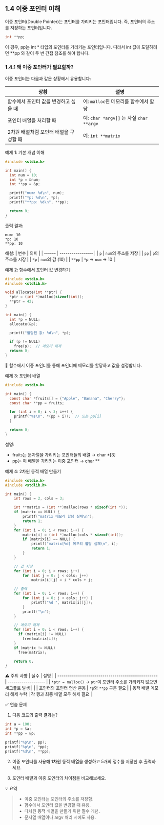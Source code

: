 ## 1.4 이중 포인터 이해  
이중 포인터(Double Pointer)는 포인터를 가리키는 포인터입니다.
즉, 포인터의 주소를 저장하는 포인터입니다.
```c
int **pp;
```
이 경우, pp는 int * 타입의 포인터를 가리키는 포인터입니다.
따라서 int 값에 도달하려면 **pp 와 같이 두 번 간접 참조를 해야 합니다.

### 1.4.1 왜 이중 포인터가 필요할까?
이중 포인터는 다음과 같은 상황에서 유용합니다:

| 상황                     | 설명                                   |
| ---------------------- | ------------------------------------ |
| 함수에서 포인터 값을 변경하고 싶을 때  | 예: `malloc`된 메모리를 함수에서 할당            |
| 포인터 배열을 처리할 때          | 예: `char *argv[]` 는 사실 `char **argv` |
| 2차원 배열처럼 포인터 배열을 구성할 때 | 예: `int **matrix`                    |

예제 1: 기본 개념 이해
```c
#include <stdio.h>

int main() {
  int num = 10;
  int *p = &num;
  int **pp = &p;

  printf("num: %d\n", num);
  printf("*p: %d\n", *p);
  printf("**pp: %d\n", **pp);

  return 0;
}
```
출력 결과:
```less
num: 10
*p: 10
**pp: 10
```

해설:
| 변수     | 의미                |
| ------ | ----------------- |
| `p`    | `num`의 주소를 저장     |
| `pp`   | `p`의 주소를 저장       |
| `*p`   | `num`의 값 (10)     |
| `**pp` | `*p` → `num` → 10 |

예제 2: 함수에서 포인터 값 변경하기
```c
#include <stdio.h>
#include <stdlib.h>

void allocate(int **ptr) {
  *ptr = (int *)malloc(sizeof(int));
  **ptr = 42;
}

int main() {
  int *p = NULL;
  allocate(&p);

  printf("할당된 값: %d\n", *p);

  if (p != NULL)
    free(p);  // 메모리 해제
  return 0;
}
```
📌 함수에서 이중 포인터를 통해 포인터에 메모리를 할당하고 값을 설정합니다.

예제 3: 포인터 배열
```c
#include <stdio.h>

int main() {
  const char *fruits[] = {"Apple", "Banana", "Cherry"};
  const char **pp = fruits;

  for (int i = 0; i < 3; i++) {
    printf("%s\n", *(pp + i));  // 또는 pp[i]
  }

  return 0;
}
```
설명:
* fruits는 문자열을 가리키는 포인터들의 배열 → char *[3]
* pp는 이 배열을 가리키는 이중 포인터 → char **

예제 4: 2차원 동적 배열 만들기
```c
#include <stdio.h>
#include <stdlib.h>

int main() {
    int rows = 2, cols = 3;

    int **matrix = (int **)malloc(rows * sizeof(int *));
    if (matrix == NULL) {
        printf("matrix 메모리 할당 실패\n");
        return 1;
    }
    for (int i = 0; i < rows; i++) {
        matrix[i] = (int *)malloc(cols * sizeof(int));
        if (matrix[i] == NULL) {
            printf("matrix[%d] 메모리 할당 실패\n", i);
            return 1;
        }
    }

    // 값 저장
    for (int i = 0; i < rows; i++)
        for (int j = 0; j < cols; j++)
            matrix[i][j] = i * cols + j;

    // 출력
    for (int i = 0; i < rows; i++) {
        for (int j = 0; j < cols; j++) {
            printf("%d ", matrix[i][j]);
        }
        printf("\n");
    }

    // 메모리 해제
    for (int i = 0; i < rows; i++) {
      if (matrix[i] != NULL)
        free(matrix[i]);
    }
    if (matrix != NULL)
      free(matrix);

    return 0;
}
```

⚠️ 주의 사항
| 실수                                                  | 설명                  |
| --------------------------------------------------- | ------------------- |
| `*ptr = malloc()` → `ptr`이 포인터 주소를 가리키지 않으면 세그폴트 발생 |                     |
| 포인터의 포인터 연산 혼동                                      | `*p`와 `**pp` 구분 필요  |
| 동적 배열 메모리 해제 누락                                     | 각 행과 최종 배열 모두 해제 필요 |

✅ 연습 문제

1. 다음 코드의 출력 결과는?
```c
int a = 100;
int *p = &a;
int **pp = &p;

printf("%p\n", pp);
printf("%p\n", *pp);
printf("%d\n", **pp);
```

2. 이중 포인터를 사용해 1차원 동적 배열을 생성하고 5개의 정수를 저장한 후 출력하세요.

3. 포인터 배열과 이중 포인터의 차이점을 비교해보세요.

💡 요약
> * 이중 포인터는 포인터의 주소를 저장함.
> * 함수에서 포인터 값을 변경할 때 유용.
> * 다차원 동적 배열을 만들기 위한 필수 개념.
> * 문자열 배열이나 argv 처리 시에도 사용.
